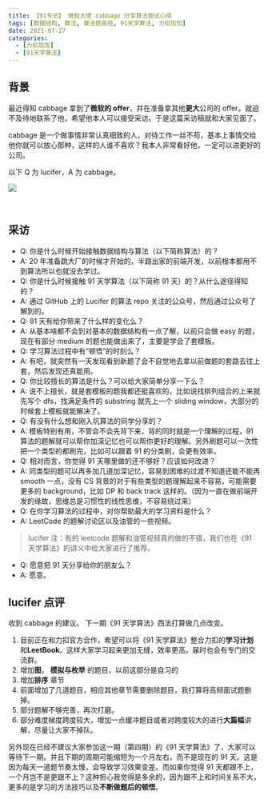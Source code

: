 ```yaml
---
title: 【91专访】 微软大佬 cabbage 分享算法面试心得
tags: [数据结构, 算法, 算法提高班, 91天学算法, 力扣加加]
date: 2021-07-27
categories:
  - [力扣加加]
  - [91天学算法]
---
```


## 背景

最近得知 cabbage 拿到了**微软的 offer**，并在准备拿其他**更大**公司的 offer。就迫不及待地联系了他，希望他本人可以接受采访。于是这篇采访稿就和大家见面了。

cabbage 是一个做事情非常认真细致的人，对待工作一丝不苟，基本上事情交给他你就可以放心那种，这样的人谁不喜欢？我本人非常看好他，一定可以进更好的公司。

以下 Q 为 lucifer，A 为 cabbage。

![](https://p.ipic.vip/qsrmyf.jpg)

​<!-- more -->

## 采访

- Q: 你是什么时候开始接触数据结构与算法（以下简称算法）的？
- A: 20 年准备跳大厂的时候才开始的，半路出家的前端开发，以前根本都用不到算法所以也就没去学过。
- Q: 你是什么时候接触 91 天学算法（以下简称 91 天）的？从什么途径得知的？
- A: 通过 GitHub 上的 Lucifer 的算法 repo 关注的公众号，然后通过公众号了解到的。
- Q: 91 天有给你带来了什么样的变化么？
- A: 从基本啥都不会到对基本的数据结构有一点了解，以前只会做 easy 的题，现在有部分 medium 的题也能做出来了，主要是学会了套模板。
- Q: 学习算法过程中有“顿悟”的时刻么？
- A: 有吧，就突然有一天发现看到新题了会不自觉地去拿以前做题的套路去往上套，然后发现还真能用。
- Q: 你比较擅长的算法是什么？可以给大家简单分享一下么？
- A: 说不上擅长，就是套模板的题我都还挺喜欢的，比如说找排列组合的上来就先写个 dfs，找满足条件的 substring 就先上一个 sliding window，大部分的时候套上模板就能解决了。
- Q: 有没有什么想和刚入坑算法的同学分享的？
- A: 模板特别有用，不管会不会先背下来，背的同时就是一个理解的过程，91 算法的题解就可以帮你加深记忆也可以帮你更好的理解。另外刷题可以一次性把一个类型的都刷完，比如可以跟着 91 的分类刷，会更有效率。
- Q: 相对而言，你觉得 91 天哪里做的还不够好？应该如何改进？
- A: 同类型的题可以再多加几道加深记忆，容易到困难的过渡不知道还能不能再 smooth 一点，没有 CS 背景的对于有些类型的题理解起来不容易，可能需要更多的 background，比如 DP 和 back track 这样的。（因为一直在做前端开发的缘故，思维总是习惯性的线性思维，不容易绕过来）
- Q: 在你学习算法的过程中，对你帮助最大的学习资料是什么？
- A: LeetCode 的题解讨论区以及油管的一些视频。

> lucifer 注：有的 leetcode 题解和油管视频真的做的不错，我们也在《91 天学算法》的讲义中给大家进行了推荐。

- Q: 愿意把 91 天分享给你的朋友么？
- A: 愿意。

## lucifer 点评

收到 cabbage 的建议。 下一期《91 天学算法》西法打算做几点改变。

1. 目前正在和力扣官方合作，希望可以将《91 天学算法》整合力扣的**学习计划**和**LeetBook**。这样大家学习起来更加无缝，效率更高。届时也会有专门的交流群。
2. 增加**图**， **模拟与枚举** 的题目，以前这部分是自习的
3. 增加**排序** 章节
4. 前面增加了几道题目，相应其他章节需要删除题目，我打算将高频面试题删掉。
5. 部分题解不够完善，再次打磨。
6. 部分难度梯度跨度较大，增加一点缓冲题目或者对跨度较大的进行**大篇幅**讲解，尽量让大家不掉队。

另外现在已经不建议大家参加这一期（第四期）的《91 天学算法》了，大家可以等待下一期。并且下期的周期可能缩短为一个月左右，而不是现在的 91 天。这是因为每天一道题节奏太慢，会导致学习效果变差。而如果你觉得 91 天都跟不上，一个月岂不是更跟不上？这种担心我觉得是多余的，因为跟不上和时间关系不大，更多的是学习的方法技巧以及**不断做题后的顿悟**。
